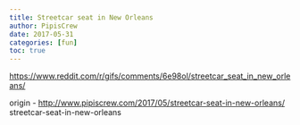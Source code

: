 ```yaml
---
title: Streetcar seat in New Orleans
author: PipisCrew
date: 2017-05-31
categories: [fun]
toc: true
---
```


https://www.reddit.com/r/gifs/comments/6e98ol/streetcar_seat_in_new_orleans/

origin - http://www.pipiscrew.com/2017/05/streetcar-seat-in-new-orleans/ streetcar-seat-in-new-orleans